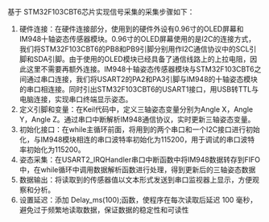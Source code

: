 基于 STM32F103CBT6芯片实现信号采集的采集步骤如下： 

1. 硬件连接：在硬件连接部分，使用到的硬件外设有0.96寸的OLED屏幕和IM948十轴姿态传感器模块。0.96寸的OLED屏幕使用的是I2C的连接方式，我们将STM32F103CBT6的PB8和PB9引脚分别用作I2C通信协议中的SCL引脚和SDA引脚。由于使用的OLED模块已经具备了通信线路上的上拉电阻，因此这里不需要再额外连接。IM948十轴姿态传感器模块与STM32F103CBT6之间通过串口连接，我们将USART2的PA2和PA3引脚与IM948的十轴姿态模块的串口相连接。同时引出STM32F103CBT6的USART1接口，用USB转TTL与电脑连接，实现串口终端显示姿态。
2. 定义引脚和变量：在Keil代码中，定义三轴姿态变量分别为Angle X，Angle Y，Angle Z。通过串口中断解析IM948通信协议，实时更新三轴姿态变量。
3. 初始化接口：在while主循环前面，将用到的两个串口和一个I2C接口进行初始化，与IM948模块相连的串口波特率初始化为115200，用于调试的串口波特率初始化为115200。 
4. 姿态采集：在USART2_IRQHandler串口中断函数中将IM948数据转存到FIFO中，在while循环中调用数据解析函数进行处理，得到更新后的三轴姿态数据
5. 数据输出：将读取到的传感器值以文本形式发送到串口监视器上显示，方便观察和分析。 
6. 设置延迟：添加 Delay_ms(100);函数，使程序在每次读取后延迟 100 毫秒，避免过于频繁地读取数据，保证数据的稳定性和可读性